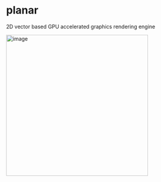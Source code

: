 # planar

2D vector based GPU accelerated graphics rendering engine

<img width="383" alt="image" src="https://github.com/user-attachments/assets/7d4dcdb7-8d01-4b9f-b6ee-d0a3208aad20" />
